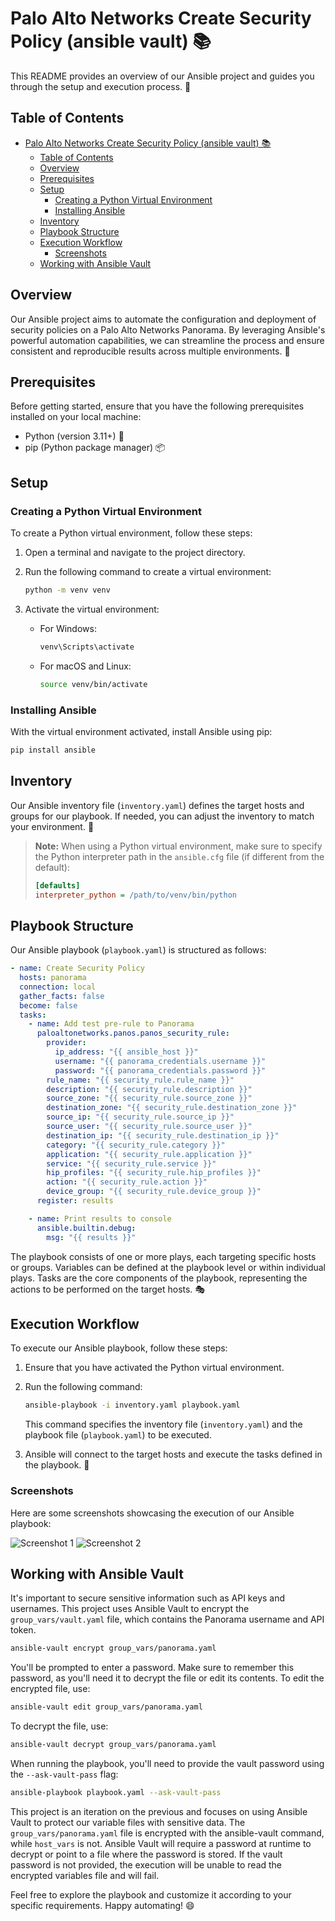 # Palo Alto Networks Create Security Policy (ansible vault) 📚

This README provides an overview of our Ansible project and guides you through the setup and execution process. 🚀

## Table of Contents

- [Palo Alto Networks Create Security Policy (ansible vault) 📚](#palo-alto-networks-create-security-policy-ansible-vault-)
  - [Table of Contents](#table-of-contents)
  - [Overview](#overview)
  - [Prerequisites](#prerequisites)
  - [Setup](#setup)
    - [Creating a Python Virtual Environment](#creating-a-python-virtual-environment)
    - [Installing Ansible](#installing-ansible)
  - [Inventory](#inventory)
  - [Playbook Structure](#playbook-structure)
  - [Execution Workflow](#execution-workflow)
    - [Screenshots](#screenshots)
  - [Working with Ansible Vault](#working-with-ansible-vault)

## Overview

Our Ansible project aims to automate the configuration and deployment of security policies on a Palo Alto Networks Panorama. By leveraging Ansible's powerful automation capabilities, we can streamline the process and ensure consistent and reproducible results across multiple environments. 🎯

## Prerequisites

Before getting started, ensure that you have the following prerequisites installed on your local machine:

- Python (version 3.11+) 🐍
- pip (Python package manager) 📦

## Setup

### Creating a Python Virtual Environment

To create a Python virtual environment, follow these steps:

1. Open a terminal and navigate to the project directory.
2. Run the following command to create a virtual environment:

   ```bash
   python -m venv venv
   ```

3. Activate the virtual environment:
   - For Windows:

     ```bash
     venv\Scripts\activate
     ```

   - For macOS and Linux:

     ```bash
     source venv/bin/activate
     ```

### Installing Ansible

With the virtual environment activated, install Ansible using pip:

```bash
pip install ansible
```

## Inventory

Our Ansible inventory file (`inventory.yaml`) defines the target hosts and groups for our playbook. If needed, you can adjust the inventory to match your environment. 📝

> **Note:** When using a Python virtual environment, make sure to specify the Python interpreter path in the `ansible.cfg` file (if different from the default):
>
> ```ini
> [defaults]
> interpreter_python = /path/to/venv/bin/python
> ```

## Playbook Structure

Our Ansible playbook (`playbook.yaml`) is structured as follows:

```yaml
- name: Create Security Policy
  hosts: panorama
  connection: local
  gather_facts: false
  become: false
  tasks:
    - name: Add test pre-rule to Panorama
      paloaltonetworks.panos.panos_security_rule:
        provider:
          ip_address: "{{ ansible_host }}"
          username: "{{ panorama_credentials.username }}"
          password: "{{ panorama_credentials.password }}"
        rule_name: "{{ security_rule.rule_name }}"
        description: "{{ security_rule.description }}"
        source_zone: "{{ security_rule.source_zone }}"
        destination_zone: "{{ security_rule.destination_zone }}"
        source_ip: "{{ security_rule.source_ip }}"
        source_user: "{{ security_rule.source_user }}"
        destination_ip: "{{ security_rule.destination_ip }}"
        category: "{{ security_rule.category }}"
        application: "{{ security_rule.application }}"
        service: "{{ security_rule.service }}"
        hip_profiles: "{{ security_rule.hip_profiles }}"
        action: "{{ security_rule.action }}"
        device_group: "{{ security_rule.device_group }}"
      register: results

    - name: Print results to console
      ansible.builtin.debug:
        msg: "{{ results }}"
```

The playbook consists of one or more plays, each targeting specific hosts or groups. Variables can be defined at the playbook level or within individual plays. Tasks are the core components of the playbook, representing the actions to be performed on the target hosts. 🎭

## Execution Workflow

To execute our Ansible playbook, follow these steps:

1. Ensure that you have activated the Python virtual environment.
2. Run the following command:

   ```bash
   ansible-playbook -i inventory.yaml playbook.yaml
   ```

   This command specifies the inventory file (`inventory.yaml`) and the playbook file (`playbook.yaml`) to be executed.

3. Ansible will connect to the target hosts and execute the tasks defined in the playbook. 🚀

### Screenshots

Here are some screenshots showcasing the execution of our Ansible playbook:

![Screenshot 1](screenshots/screenshot1.png)
![Screenshot 2](screenshots/screenshot2.png)

## Working with Ansible Vault

It's important to secure sensitive information such as API keys and usernames. This project uses Ansible Vault to encrypt the `group_vars/vault.yaml` file, which contains the Panorama username and API token.

```bash
ansible-vault encrypt group_vars/panorama.yaml
```

You'll be prompted to enter a password. Make sure to remember this password, as you'll need it to decrypt the file or edit its contents. To edit the encrypted file, use:

```bash
ansible-vault edit group_vars/panorama.yaml
```

To decrypt the file, use:

```bash
ansible-vault decrypt group_vars/panorama.yaml
```

When running the playbook, you'll need to provide the vault password using the `--ask-vault-pass` flag:

```bash
ansible-playbook playbook.yaml --ask-vault-pass
```

This project is an iteration on the previous and focuses on using Ansible Vault to protect our variable files with sensitive data. The `group_vars/panorama.yaml` file is encrypted with the ansible-vault command, while `host_vars` is not. Ansible Vault will require a password at runtime to decrypt or point to a file where the password is stored. If the vault password is not provided, the execution will be unable to read the encrypted variables file and will fail.

Feel free to explore the playbook and customize it according to your specific requirements. Happy automating! 😄
